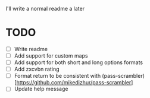 I'll write a normal readme a later

# TODO
- [ ] Write readme
- [ ] Add support for custom maps
- [ ] Add support for both short and long options formats
- [ ] Add zxcvbn rating
- [ ] Format return to be consistent with (pass-scrambler)[https://github.com/mikedizhur/pass-scrambler]
- [ ] Update help message
